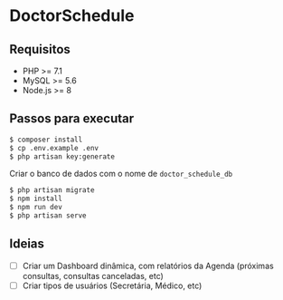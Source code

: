 # DoctorSchedule

## Requisitos

- PHP >= 7.1
- MySQL >= 5.6
- Node.js >= 8

## Passos para executar

```sh
$ composer install
$ cp .env.example .env
$ php artisan key:generate
```

Criar o banco de dados com o nome de `doctor_schedule_db`

```sh
$ php artisan migrate
$ npm install
$ npm run dev
$ php artisan serve
```

## Ideias

 - [ ] Criar um Dashboard dinâmica, com relatórios da Agenda (próximas consultas, consultas canceladas, etc)
 - [ ] Criar tipos de usuários (Secretária, Médico, etc)
